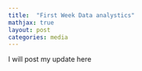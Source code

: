 ```yaml
---
title:  "First Week Data analystics"
mathjax: true
layout: post
categories: media
---
```


I will post my update here
